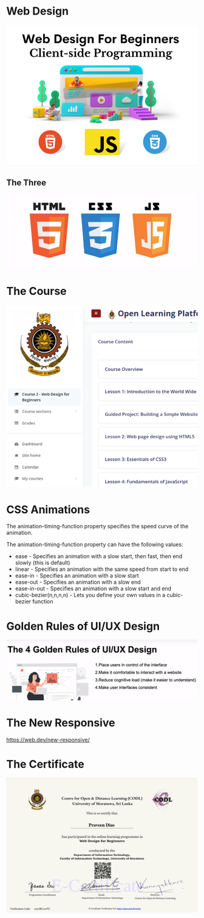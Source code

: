 # Web Design

![Web Design](web-design.png)

## The Three

![Three](3-lang.png)

# The Course

![The course](fund.png)

# CSS Animations

The animation-timing-function property specifies the speed curve of the animation.

The animation-timing-function property can have the following values:

- ease - Specifies an animation with a slow start, then fast, then end slowly (this is default)
- linear - Specifies an animation with the same speed from start to end
- ease-in - Specifies an animation with a slow start
- ease-out - Specifies an animation with a slow end
- ease-in-out - Specifies an animation with a slow start and end
- cubic-bezier(n,n,n,n) - Lets you define your own values in a cubic-bezier function

# Golden Rules of UI/UX Design

![Golden Rules](golden.png)

# The New Responsive

https://web.dev/new-responsive/

# The Certificate

![Cert](web-design-cert.png)